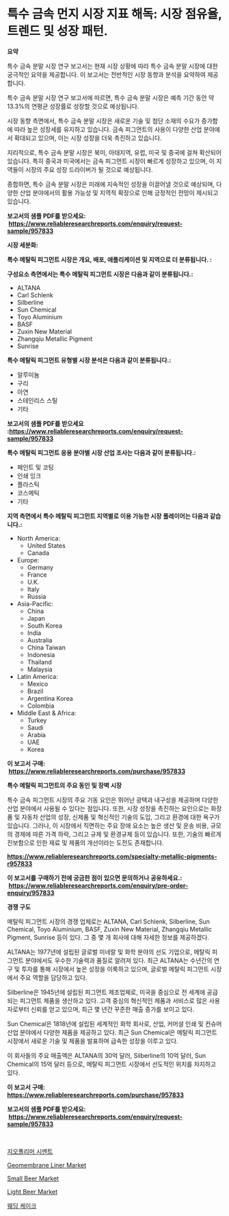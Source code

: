 <p><h1>특수 금속 먼지 시장 지표 해독: 시장 점유율, 트렌드 및 성장 패턴.</h1></p><p><strong>요약</strong></p>
<p><p>특수 금속 분말 시장 연구 보고서는 현재 시장 상황에 따라 특수 금속 분말 시장에 대한 궁극적인 요약을 제공합니다. 이 보고서는 전반적인 시장 동향과 분석을 요약하여 제공합니다.</p><p>특수 금속 분말 시장 연구 보고서에 따르면, 특수 금속 분말 시장은 예측 기간 동안 약 13.3%의 연평균 성장률로 성장할 것으로 예상됩니다.</p><p>시장 동향 측면에서, 특수 금속 분말 시장은 새로운 기술 및 첨단 소재의 수요가 증가함에 따라 높은 성장세를 유지하고 있습니다. 금속 피그먼트의 사용이 다양한 산업 분야에서 확대되고 있으며, 이는 시장 성장을 더욱 촉진하고 있습니다.</p><p>지리적으로, 특수 금속 분말 시장은 북미, 아태지역, 유럽, 미국 및 중국에 걸쳐 확산되어 있습니다. 특히 중국과 미국에서는 금속 피그먼트 시장이 빠르게 성장하고 있으며, 이 지역들이 시장의 주요 성장 드라이버가 될 것으로 예상됩니다.</p><p>종합하면, 특수 금속 분말 시장은 미래에 지속적인 성장을 이끌어낼 것으로 예상되며, 다양한 산업 분야에서의 활용 가능성 및 지역적 확장으로 인해 긍정적인 전망이 제시되고 있습니다.</p></p>
<p><strong>보고서의 샘플 PDF를 받으세요: &nbsp;<a href="https://www.reliableresearchreports.com/enquiry/request-sample/957833">https://www.reliableresearchreports.com/enquiry/request-sample/957833</a></strong></p>
<p><strong>시장 세분화:</strong></p>
<p><strong> 특수 메탈릭 피그먼트 시장은 개요, 배포, 애플리케이션 및 지역으로 더 분류됩니다. :</strong></p>
<p><strong>구성요소 측면에서는 특수 메탈릭 피그먼트 시장은 다음과 같이 분류됩니다.:</strong></p>
<p><ul><li>ALTANA</li><li>Carl Schlenk</li><li>Silberline</li><li>Sun Chemical</li><li>Toyo Aluminium</li><li>BASF</li><li>Zuxin New Material</li><li>Zhangqiu Metallic Pigment</li><li>Sunrise</li></ul></p>
<p><strong> 특수 메탈릭 피그먼트 유형별 시장 분석은 다음과 같이 분류됩니다.:</strong></p>
<p><ul><li>알루미늄</li><li>구리</li><li>아연</li><li>스테인리스 스틸</li><li>기타</li></ul></p>
<p><strong>보고서의 샘플 PDF를 받으세요 :<a href="https://www.reliableresearchreports.com/enquiry/request-sample/957833">https://www.reliableresearchreports.com/enquiry/request-sample/957833</a></strong></p>
<p><strong> 특수 메탈릭 피그먼트 응용 분야별 시장 산업 조사는 다음과 같이 분류됩니다.:</strong></p>
<p><ul><li>페인트 및 코팅</li><li>인쇄 잉크</li><li>플라스틱</li><li>코스메틱</li><li>기타</li></ul></p>
<p><strong>지역 측면에서 특수 메탈릭 피그먼트 지역별로 이용 가능한 시장 플레이어는 다음과 같습니다.:</strong></p>
<p><ul>
    <li>
        North America:
        <ul>
            <li>United States</li>
            <li>Canada</li>
        </ul>
    </li>
    <li>
        Europe:
        <ul>
            <li>Germany</li>
            <li>France</li>
            <li>U.K.</li>
            <li>Italy</li>
            <li>Russia</li>
        </ul>
    </li>
    <li>
        Asia-Pacific:
        <ul>
            <li>China</li>
            <li>Japan</li>
            <li>South Korea</li>
            <li>India</li>
            <li>Australia</li>
            <li>China Taiwan</li>
            <li>Indonesia</li>
            <li>Thailand</li>
            <li>Malaysia</li>
        </ul>
    </li>
    <li>
        Latin America:
        <ul>
            <li>Mexico</li>
            <li>Brazil</li>
            <li>Argentina Korea</li>
            <li>Colombia</li>
        </ul>
    </li>
    <li>
        Middle East & Africa:
        <ul>
            <li>Turkey</li>
            <li>Saudi</li>
            <li>Arabia</li>
            <li>UAE</li>
            <li>Korea</li>
        </ul>
    </li>
    </ul></p>
<p><strong>이 보고서 구매: &nbsp;<a href="https://www.reliableresearchreports.com/purchase/957833">https://www.reliableresearchreports.com/purchase/957833</a></strong></p>
<p><strong>특수 메탈릭 피그먼트의 주요 동인 및 장벽 시장</strong></p>
<p><p>특수 금속 피그먼트 시장의 주요 기동 요인은 뛰어난 광택과 내구성을 제공하며 다양한 산업 분야에서 사용될 수 있다는 점입니다. 또한, 시장 성장을 촉진하는 요인으로는 화장품 및 자동차 산업의 성장, 신제품 및 혁신적인 기술의 도입, 그리고 환경에 대한 욕구가 있습니다. 그러나, 이 시장에서 직면하는 주요 장애 요소는 높은 생산 및 운송 비용, 규모의 경제에 따른 가격 하락, 그리고 규제 및 환경규제 등이 있습니다. 또한, 기술의 빠르게 진보함으로 인한 재료 및 제품의 개선이라는 도전도 존재합니다.</p></p>
<p><strong><a href="https://www.reliableresearchreports.com/specialty-metallic-pigments-r957833">https://www.reliableresearchreports.com/specialty-metallic-pigments-r957833</a></strong></p>
<p><strong>이 보고서를 구매하기 전에 궁금한 점이 있으면 문의하거나 공유하세요.: &nbsp;<a href="https://www.reliableresearchreports.com/enquiry/pre-order-enquiry/957833">https://www.reliableresearchreports.com/enquiry/pre-order-enquiry/957833</a></strong></p>
<p><strong>경쟁 구도</strong></p>
<p><p>메탈릭 피그먼트 시장의 경쟁 업체로는 ALTANA, Carl Schlenk, Silberline, Sun Chemical, Toyo Aluminium, BASF, Zuxin New Material, Zhangqiu Metallic Pigment, Sunrise 등이 있다. 그 중 몇 개 회사에 대해 자세한 정보를 제공하겠다.</p><p>ALTANA는 1977년에 설립된 글로벌 미네랄 및 화학 분야의 선도 기업으로, 메탈릭 피그먼트 분야에서도 우수한 기술력과 품질로 알려져 있다. 최근 ALTANA는 수년간의 연구 및 투자를 통해 시장에서 높은 성장을 이룩하고 있으며, 글로벌 메탈릭 피그먼트 시장에서 주요 역할을 담당하고 있다.</p><p>Silberline은 1945년에 설립된 피그먼트 제조업체로, 미국을 중심으로 전 세계에 공급되는 피그먼트 제품을 생산하고 있다. 고객 중심의 혁신적인 제품과 서비스로 많은 사용자로부터 신뢰를 얻고 있으며, 최근 몇 년간 꾸준한 매출 증가를 보이고 있다.</p><p>Sun Chemical은 1818년에 설립된 세계적인 화학 회사로, 산업, 커머셜 인쇄 및 컨슈머 산업 분야에서 다양한 제품을 제공하고 있다. 최근 Sun Chemical은 메탈릭 피그먼트 시장에서 새로운 기술 및 제품을 발표하며 급속한 성장을 이루고 있다.</p><p>이 회사들의 주요 매출액은 ALTANA의 30억 달러, Silberline의 10억 달러, Sun Chemical의 15억 달러 등으로, 메탈릭 피그먼트 시장에서 선도적인 위치를 차지하고 있다.</p></p>
<p><strong>이 보고서 구매: &nbsp; <a href="https://www.reliableresearchreports.com/purchase/957833">https://www.reliableresearchreports.com/purchase/957833</a></strong></p>
<p><strong>보고서의 샘플 PDF를 받으세요: &nbsp;<a href="https://www.reliableresearchreports.com/enquiry/request-sample/957833">https://www.reliableresearchreports.com/enquiry/request-sample/957833</a></strong><strong></strong></p>
<p>&nbsp;</p>
<p><p><a href="https://github.com/hzumrdvas204296/Market-Research-Report-List-1/blob/main/665785416247.md">지오폴리머 시멘트</a></p><p><a href="https://issuu.com/reportprime-2/docs/geomembrane-liner-market-size-2030.pptx">Geomembrane Liner Market</a></p><p><a href="https://github.com/pizolina/Market-Research-Report-List-4/blob/main/small-beer-market.md">Small Beer Market</a></p><p><a href="https://github.com/dimitrishawkinswaynenp91rgz/Market-Research-Report-List-2/blob/main/light-beer-market.md">Light Beer Market</a></p><p><a href="https://github.com/PhilToryphy7876567/Market-Research-Report-List-1/blob/main/879538916248.md">웨딩 케이크</a></p></p>